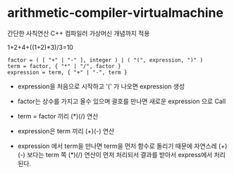 # arithmetic-compiler-virtualmachine

간단한 사칙연산 C++ 컴파일러 가상머신 개념까지 적용

1+2+4+((1+2)*3)/3=10

```
factor = ( [ "+" | "-" ], integer ) | ( "(", expression, ")" )
term = factor, { "*" | "/", factor }
expression = term, { "+" | "-", term }
```

* expression을 처음으로 시작하고 '(' 가 나오면 expression 생성

* factor는 상수를 가지고 올수 있으며 괄호를 만나면 새로운 expression 으로 Call 
* term = factor 끼리 (*)(/) 연산
* expression은 term 끼리 (+)(-) 연산
* expression 에서 term을 만나면 term을 먼저 함수로 돌리기 때문에 자연스레 (+)(-) 보다는 term 쪽 (*)(/) 연산이 먼저 처리되서 결과를 받아서 express에서 처리된다.
